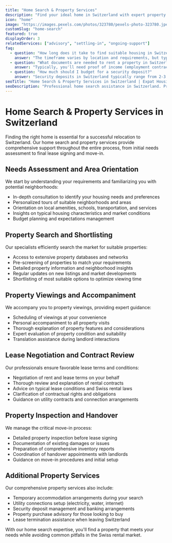 ```yaml
---
title: "Home Search & Property Services"
description: "Find your ideal home in Switzerland with expert property search, viewing accompaniment, and lease negotiation assistance."
icon: "home"
image: "https://images.pexels.com/photos/323780/pexels-photo-323780.jpeg?auto=compress&cs=tinysrgb&w=1260&h=750"
customSlug: "home-search"
featured: true
displayOrder: 3
relatedServices: ["advisory", "settling-in", "ongoing-support"]
faq:
  - question: "How long does it take to find suitable housing in Switzerland?"
    answer: "The timeframe varies by location and requirements, but typically ranges from 2-6 weeks. Major cities like Zurich, Geneva, and Basel have competitive rental markets that may require more time and flexibility."
  - question: "What documents are needed to rent a property in Switzerland?"
    answer: "Typically, you'll need proof of income (employment contract), residence permit, personal identification, credit report (or equivalent), references, and security deposit funds. Some landlords may require additional documentation."
  - question: "How much should I budget for a security deposit?"
    answer: "Security deposits in Switzerland typically range from 2-3 months' rent. This is held in a special bank account in your name and returned when you leave the property in good condition."
seoTitle: "Home Search & Property Services in Switzerland | Expat Housing Assistance"
seoDescription: "Professional home search assistance in Switzerland. Property viewings, lease negotiation, and relocation housing services for expatriates in Swiss cities."
---
```


# Home Search & Property Services in Switzerland

Finding the right home is essential for a successful relocation to Switzerland. Our home search and property services provide comprehensive support throughout the entire process, from initial needs assessment to final lease signing and move-in.

## Needs Assessment and Area Orientation

We start by understanding your requirements and familiarizing you with potential neighborhoods:

- In-depth consultation to identify your housing needs and preferences
- Personalized tours of suitable neighborhoods and areas
- Orientation on local amenities, schools, transportation, and services
- Insights on typical housing characteristics and market conditions
- Budget planning and expectations management

## Property Search and Shortlisting

Our specialists efficiently search the market for suitable properties:

- Access to extensive property databases and networks
- Pre-screening of properties to match your requirements
- Detailed property information and neighborhood insights
- Regular updates on new listings and market developments
- Shortlisting of most suitable options to optimize viewing time

## Property Viewings and Accompaniment

We accompany you to property viewings, providing expert guidance:

- Scheduling of viewings at your convenience
- Personal accompaniment to all property visits
- Thorough explanation of property features and considerations
- Expert evaluation of property condition and suitability
- Translation assistance during landlord interactions

## Lease Negotiation and Contract Review

Our professionals ensure favorable lease terms and conditions:

- Negotiation of rent and lease terms on your behalf
- Thorough review and explanation of rental contracts
- Advice on typical lease conditions and Swiss rental laws
- Clarification of contractual rights and obligations
- Guidance on utility contracts and connection arrangements

## Property Inspection and Handover

We manage the critical move-in process:

- Detailed property inspection before lease signing
- Documentation of existing damages or issues
- Preparation of comprehensive inventory reports
- Coordination of handover appointments with landlords
- Guidance on move-in procedures and initial setup

## Additional Property Services

Our comprehensive property services also include:

- Temporary accommodation arrangements during your search
- Utility connections setup (electricity, water, internet)
- Security deposit management and banking arrangements
- Property purchase advisory for those looking to buy
- Lease termination assistance when leaving Switzerland

With our home search expertise, you'll find a property that meets your needs while avoiding common pitfalls in the Swiss rental market. 